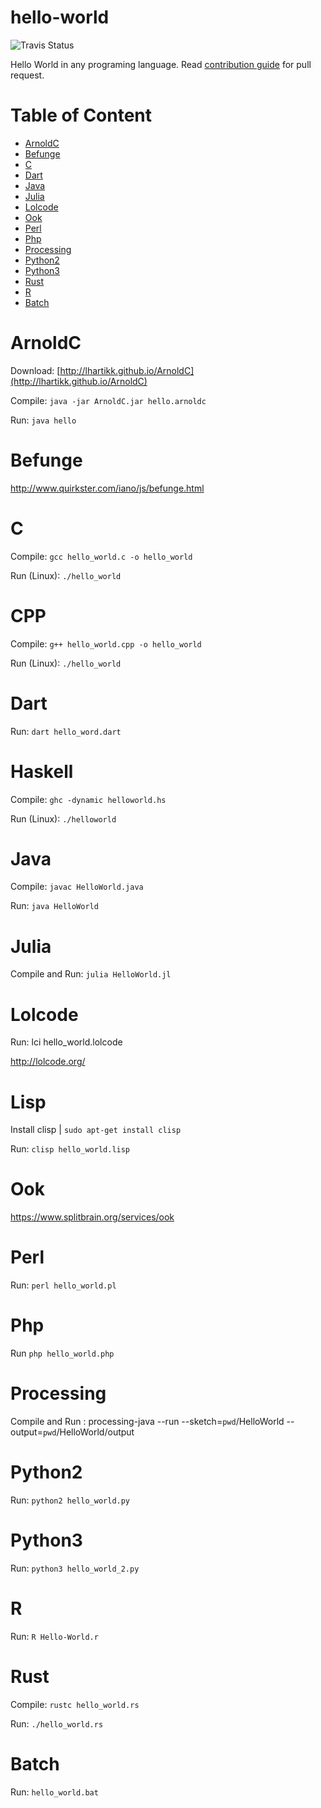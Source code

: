 
# hello-world

![Travis Status](https://www.travis-ci.org/berviantoleo/hello-world.svg?branch=master)

Hello World in any programing language. Read [contribution guide](CONTRIBUTION.md) for pull request.

# Table of Content
* [ArnoldC](#ArnoldC)
* [Befunge](#Befunge)
* [C](#C)
* [Dart](#dart)
* [Java](#Java)
* [Julia](#Julia)
* [Lolcode](#Lolcode)
* [Ook](#Ook)
* [Perl](#Perl)
* [Php](#Php)
* [Processing](#Processing)
* [Python2](#Python2)
* [Python3](#Python)
* [Rust](#Rust)
* [R](#R)
* [Batch](#batch)


# ArnoldC

Download: [http://lhartikk.github.io/ArnoldC](http://lhartikk.github.io/ArnoldC)

Compile: `java -jar ArnoldC.jar hello.arnoldc`

Run: `java hello`

# Befunge

http://www.quirkster.com/iano/js/befunge.html

# C

Compile: `gcc hello_world.c -o hello_world`

Run (Linux): `./hello_world`

# CPP

Compile: `g++ hello_world.cpp -o hello_world`

Run (Linux): `./hello_world`

# Dart

Run: `dart hello_word.dart`

# Haskell

Compile: `ghc -dynamic helloworld.hs`

Run (Linux): `./helloworld`

# Java

Compile: `javac HelloWorld.java`

Run: `java HelloWorld`

# Julia

Compile and Run: `julia HelloWorld.jl`

# Lolcode

Run: lci hello_world.lolcode

http://lolcode.org/

# Lisp

Install clisp | `sudo apt-get install clisp`

Run: `clisp hello_world.lisp`

# Ook

https://www.splitbrain.org/services/ook

# Perl

Run: `perl hello_world.pl`

# Php

Run `php hello_world.php`

# Processing

Compile and Run : processing-java --run --sketch=`pwd`/HelloWorld --output=`pwd`/HelloWorld/output

# Python2

Run: `python2 hello_world.py`

# Python3

Run: `python3 hello_world_2.py`

# R

Run: `R Hello-World.r`

# Rust

Compile: `rustc hello_world.rs`

Run: `./hello_world.rs`

# Batch

Run: `hello_world.bat`
